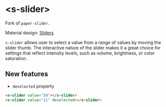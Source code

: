 # \<s-slider\>

Fork of `paper-slider`.

Material design: [Sliders](https://www.google.com/design/spec/components/sliders.html)

`s-slider` allows user to select a value from a range of values by
moving the slider thumb.  The interactive nature of the slider makes it a
great choice for settings that reflect intensity levels, such as volume,
brightness, or color saturation.

## New features

- `deselected` property

<!---
```
<custom-element-demo>
  <template>
    <script src="../webcomponentsjs/webcomponents-lite.js"></script>
    <link rel="import" href="s-slider.html">
    <next-code-block></next-code-block>
  </template>
</custom-element-demo>
```
-->
```html
<s-slider value="50"></s-slider>
<s-slider value="21" deselected></s-slider>
```
